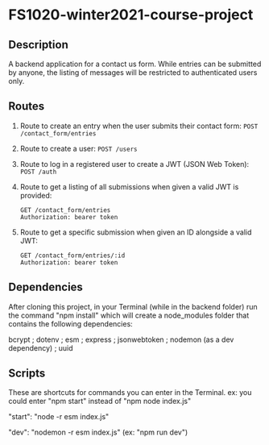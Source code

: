 # FS1020-winter2021-course-project

## Description

A backend application for a contact us form. While entries can be submitted by anyone, the listing of messages will be restricted to authenticated users only.

## Routes

1. Route to create an entry when the user submits their contact form:
    `POST /contact_form/entries`

2. Route to create a user:
    `POST /users`

3. Route to log in a registered user to create a JWT (JSON Web Token):
    `POST /auth`

4. Route to get a listing of all submissions when given a valid JWT is provided:
    ```
    GET /contact_form/entries
    Authorization: bearer token
    ```

5. Route to get a specific submission when given an ID alongside a valid JWT:    
    ```
    GET /contact_form/entries/:id
    Authorization: bearer token
    ```

## Dependencies
After cloning this project, in your Terminal (while in the backend folder) run the command "npm install" which will create a node_modules folder that contains the following dependencies:

bcrypt ; dotenv ; esm ; express ; jsonwebtoken ; nodemon (as a dev dependency) ; uuid

## Scripts
These are shortcuts for commands you can enter in the Terminal. ex: you could enter "npm start" instead of "npm node index.js"

"start": "node -r esm index.js"

"dev": "nodemon -r esm index.js" (ex: "npm run dev")







